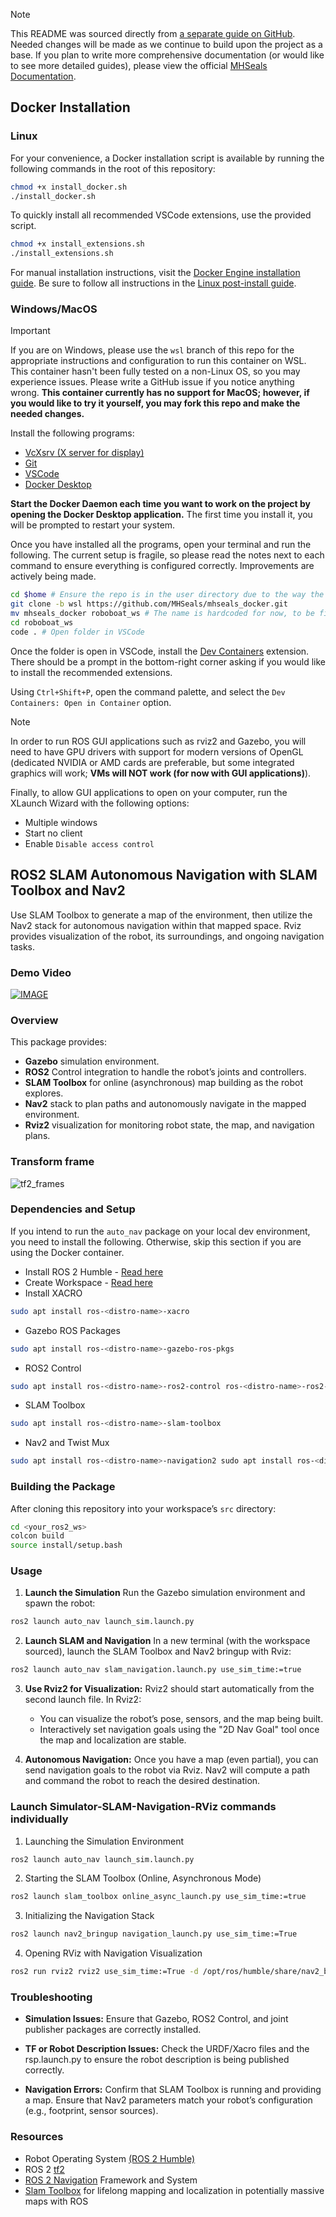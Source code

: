 > [!NOTE]
> This README was sourced directly from [a separate guide on GitHub](https://github.com/taherfattahi/ros2-slam-auto-navigation). Needed changes will be made as we continue to build upon the project as a base. If you plan to write more comprehensive documentation (or would like to see more detailed guides), please view the official [MHSeals Documentation](https://docs.mhsroboboat.com).

## Docker Installation

### Linux

For your convenience, a Docker installation script is available by running the following commands in the root of this repository:

```bash
chmod +x install_docker.sh
./install_docker.sh
```

To quickly install all recommended VSCode extensions, use the provided script. 

```bash
chmod +x install_extensions.sh
./install_extensions.sh
```

For manual installation instructions, visit the [Docker Engine installation guide](https://docs.docker.com/engine/install/). Be sure to follow all instructions in the [Linux post-install guide](https://docs.docker.com/engine/install/linux-postinstall/).

### Windows/MacOS

> [!IMPORTANT]
> If you are on Windows, please use the `wsl` branch of this repo for the appropriate instructions and configuration to run this container on WSL.
> This container hasn't been fully tested on a non-Linux OS, so you may experience issues. Please write a GitHub issue if you notice anything wrong. **This container currently has no support for MacOS; however, if you would like to try it yourself, you may fork this repo and make the needed changes.**

Install the following programs:
- [VcXsrv (X server for display)](https://sourceforge.net/projects/vcxsrv/)
- [Git](https://git-scm.com/downloads)
- [VSCode](https://code.visualstudio.com/)
- [Docker Desktop](https://docs.docker.com/desktop/release-notes/) 

**Start the Docker Daemon each time you want to work on the project by opening the Docker Desktop application.** The first time you install it, you will be prompted to restart your system.

Once you have installed all the programs, open your terminal and run the following. The current setup is fragile, so please read the notes next to each command to ensure everything is configured correctly. Improvements are actively being made.

```bash
cd $home # Ensure the repo is in the user directory due to the way the Dockerfile is configured
git clone -b wsl https://github.com/MHSeals/mhseals_docker.git
mv mhseals_docker roboboat_ws # The name is hardcoded for now, to be fixed
cd roboboat_ws
code . # Open folder in VSCode
```

Once the folder is open in VSCode, install the [Dev Containers](https://marketplace.visualstudio.com/items?itemName=ms-vscode-remote.remote-containers) extension. There should be a prompt in the bottom-right corner asking if you would like to install the recommended extensions.

Using `Ctrl+Shift+P`, open the command palette, and select the `Dev Containers: Open in Container` option.

> [!NOTE]
> In order to run ROS GUI applications such as rviz2 and Gazebo, you will need to have GPU drivers with support for modern versions of OpenGL (dedicated NVIDIA or AMD cards are preferable, but some integrated graphics will work; **VMs will NOT work (for now with GUI applications)**).

Finally, to allow GUI applications to open on your computer, run the XLaunch Wizard with the following options:
- Multiple windows
- Start no client
- Enable `Disable access control`

## ROS2 SLAM Autonomous Navigation with SLAM Toolbox and Nav2

Use SLAM Toolbox to generate a map of the environment, then utilize the Nav2 stack for autonomous navigation within that mapped space. Rviz provides visualization of the robot, its surroundings, and ongoing navigation tasks.

### Demo Video
[![IMAGE](images/image_thumbnail.png)](https://youtu.be/-g2nmHqZfgc?si=NTKtegcQCZkt2e99)


### Overview

This package provides:
- **Gazebo** simulation environment.
- **ROS2** Control integration to handle the robot’s joints and controllers.
- **SLAM Toolbox** for online (asynchronous) map building as the robot explores.
- **Nav2** stack to plan paths and autonomously navigate in the mapped environment.
- **Rviz2** visualization for monitoring robot state, the map, and navigation plans.

### Transform frame
![tf2_frames](images/tf2_frames.png)


### Dependencies and Setup

If you intend to run the `auto_nav` package on your local dev environment, you need to install the following. Otherwise, skip this section if you are using the Docker container.

-  Install ROS 2 Humble - [Read here](https://docs.ros.org/en/humble/Installation.html)
-  Create Workspace - [Read here](https://docs.ros.org/en/humble/Tutorials/Beginner-Client-Libraries/Creating-A-Workspace/Creating-A-Workspace.html)
-  Install XACRO 
```sh
sudo apt install ros-<distro-name>-xacro 
```
- Gazebo ROS Packages
```sh
sudo apt install ros-<distro-name>-gazebo-ros-pkgs
```
- ROS2 Control
```sh
sudo apt install ros-<distro-name>-ros2-control ros-<distro-name>-ros2-controllers ros-<distro-name>-gazebo-ros2-control
```
- SLAM Toolbox
```sh
sudo apt install ros-<distro-name>-slam-toolbox
```
- Nav2 and Twist Mux 
```sh
sudo apt install ros-<distro-name>-navigation2 sudo apt install ros-<distro-name>-nav2-bringup sudo apt install ros-<distro-name>-twist-mux
```

### Building the Package
After cloning this repository into your workspace’s ```src``` directory:
```sh
cd <your_ros2_ws>
colcon build
source install/setup.bash
```

### Usage

1. **Launch the Simulation**
Run the Gazebo simulation environment and spawn the robot:

```sh
ros2 launch auto_nav launch_sim.launch.py
```

2. **Launch SLAM and Navigation**
In a new terminal (with the workspace sourced), launch the SLAM Toolbox and Nav2 bringup with Rviz:
```sh
ros2 launch auto_nav slam_navigation.launch.py use_sim_time:=true
```

3. **Use Rviz2 for Visualization:** Rviz2 should start automatically from the second launch file. In Rviz2:
   - You can visualize the robot’s pose, sensors, and the map being built.
   - Interactively set navigation goals using the "2D Nav Goal" tool once the map and localization are stable.

4. **Autonomous Navigation:** Once you have a map (even partial), you can send navigation goals to the robot via Rviz. Nav2 will compute a path and command the robot to reach the desired destination.

### Launch Simulator-SLAM-Navigation-RViz commands individually

1. Launching the Simulation Environment
```sh
ros2 launch auto_nav launch_sim.launch.py
```
2. Starting the SLAM Toolbox (Online, Asynchronous Mode)
```sh
ros2 launch slam_toolbox online_async_launch.py use_sim_time:=true
```
3. Initializing the Navigation Stack
```sh
ros2 launch nav2_bringup navigation_launch.py use_sim_time:=True
```
4. Opening RViz with Navigation Visualization
```sh
ros2 run rviz2 rviz2 use_sim_time:=True -d /opt/ros/humble/share/nav2_bringup/rviz/nav2_default_view.rviz
```

### Troubleshooting
- **Simulation Issues:**
  Ensure that Gazebo, ROS2 Control, and joint publisher packages are correctly installed.

- **TF or Robot Description Issues:**
Check the URDF/Xacro files and the rsp.launch.py to ensure the robot description is being published correctly.

- **Navigation Errors:**
Confirm that SLAM Toolbox is running and providing a map. Ensure that Nav2 parameters match your robot’s configuration (e.g., footprint, sensor sources).

### Resources

- Robot Operating System [(ROS 2 Humble)](https://docs.ros.org/en/humble/index.html)
- ROS 2 [tf2](https://docs.ros.org/en/humble/Tutorials/Intermediate/Tf2/Introduction-To-Tf2.html)
- [ROS 2 Navigation](https://github.com/ros-navigation/navigation2/) Framework and System
- [Slam Toolbox](https://github.com/SteveMacenski/slam_toolbox) for lifelong mapping and localization in potentially massive maps with ROS
